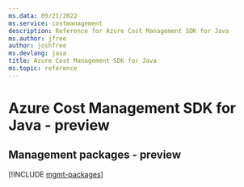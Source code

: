 ```yaml
---
ms.data: 09/21/2022
ms.service: costmanagement
description: Reference for Azure Cost Management SDK for Java
ms.author: jfree
author: joshfree
ms.devlang: java
title: Azure Cost Management SDK for Java
ms.topic: reference
---
```

# Azure Cost Management SDK for Java - preview

## Management packages - preview
[!INCLUDE [mgmt-packages](cost-management-mgmt-index.md)]